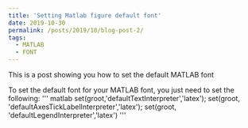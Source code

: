```yaml
---
title: 'Setting Matlab figure default font'
date: 2019-10-30
permalink: /posts/2019/10/blog-post-2/
tags:
  - MATLAB
  - FONT
---
```


This is a post showing you how to set the default MATLAB font

To set the default font for your MATLAB font, you just need to set the following:
 ''' matlab
 set(groot,'defaultTextInterpreter','latex');
 set(groot, 'defaultAxesTickLabelInterpreter','latex');
 set(groot, 'defaultLegendInterpreter','latex')
 '''
 